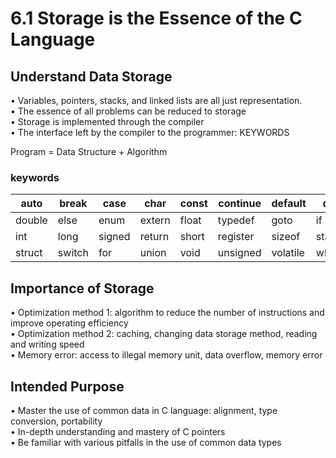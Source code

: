 # 6.1 Storage is the Essence of the C Language



## Understand Data Storage

• Variables, pointers, stacks, and linked lists are all just representation.  
• The essence of all problems can be reduced to storage  
• Storage is implemented through the compiler  
• The interface left by the compiler to the programmer: KEYWORDS

Program = Data Structure + Algorithm

### keywords

| auto   | break  | case   | char   | const | continue | default  | do     |
| ------ | ------ | ------ | ------ | ----- | -------- | -------- | ------ |
| double | else   | enum   | extern | float | typedef  | goto     | if     |
| int    | long   | signed | return | short | register | sizeof   | static |
| struct | switch | for    | union  | void  | unsigned | volatile | while  |



## Importance of Storage

• Optimization method 1: algorithm to reduce the number of instructions and improve operating efficiency  
• Optimization method 2: caching, changing data storage method, reading and writing speed  
• Memory error: access to illegal memory unit, data overflow, memory error

  

## Intended Purpose

• Master the use of common data in C language: alignment, type conversion, portability  
• In-depth understanding and mastery of C pointers  
• Be familiar with various pitfalls in the use of common data types  